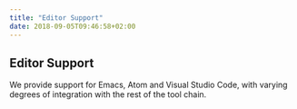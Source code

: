 ```yaml
---
title: "Editor Support"
date: 2018-09-05T09:46:58+02:00
---
```



## Editor Support

We provide support for Emacs, Atom and Visual Studio Code, with varying
degrees of integration with the rest of the tool chain.


